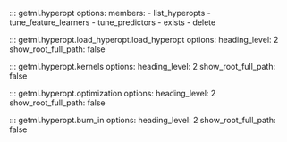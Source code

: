 ::: getml.hyperopt
    options:
      members:
        - list_hyperopts
        - tune_feature_learners
        - tune_predictors
        - exists
        - delete

::: getml.hyperopt.load_hyperopt.load_hyperopt
    options:
      heading_level: 2
      show_root_full_path: false

::: getml.hyperopt.kernels
    options:
      heading_level: 2
      show_root_full_path: false

::: getml.hyperopt.optimization
    options:
      heading_level: 2
      show_root_full_path: false

::: getml.hyperopt.burn_in
    options:
      heading_level: 2
      show_root_full_path: false
